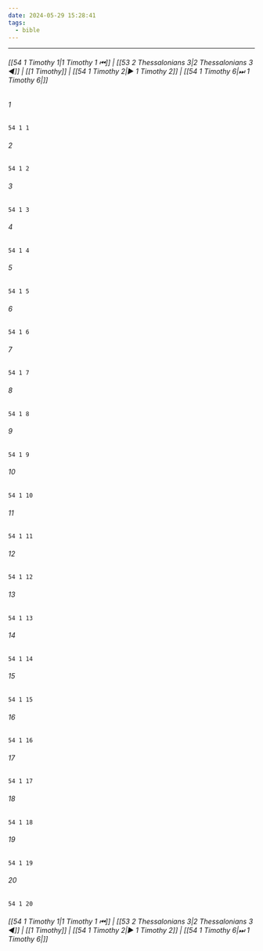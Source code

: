 ```yaml
---
date: 2024-05-29 15:28:41
tags:
  - bible
---
```

___

###### [[54 1 Timothy 1|1 Timothy 1 ⏮]] | [[53 2 Thessalonians 3|2 Thessalonians 3 ◀]] | [[1 Timothy]] | [[54 1 Timothy 2|▶ 1 Timothy 2]] | [[54 1 Timothy 6|⏭ 1 Timothy 6|]]

###### 1
``` verse
54 1 1 
```
###### 2
``` verse
54 1 2 
```
###### 3
``` verse
54 1 3 
```
###### 4
``` verse
54 1 4 
```
###### 5
``` verse
54 1 5 
```
###### 6
``` verse
54 1 6 
```
###### 7
``` verse
54 1 7 
```
###### 8
``` verse
54 1 8 
```
###### 9
``` verse
54 1 9 
```
###### 10
``` verse
54 1 10 
```
###### 11
``` verse
54 1 11 
```
###### 12
``` verse
54 1 12 
```
###### 13
``` verse
54 1 13 
```
###### 14
``` verse
54 1 14 
```
###### 15
``` verse
54 1 15 
```
###### 16
``` verse
54 1 16 
```
###### 17
``` verse
54 1 17 
```
###### 18
``` verse
54 1 18 
```
###### 19
``` verse
54 1 19 
```
###### 20
``` verse
54 1 20 
```

###### [[54 1 Timothy 1|1 Timothy 1 ⏮]] | [[53 2 Thessalonians 3|2 Thessalonians 3 ◀]] | [[1 Timothy]] | [[54 1 Timothy 2|▶ 1 Timothy 2]] | [[54 1 Timothy 6|⏭ 1 Timothy 6|]]

